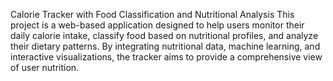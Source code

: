 Calorie Tracker with Food Classification and Nutritional Analysis
This project is a web-based application designed to help users monitor their daily calorie intake, classify food based on nutritional profiles, and analyze their dietary patterns. By integrating nutritional data, machine learning, and interactive visualizations, the tracker aims to provide a comprehensive view of user nutrition.
